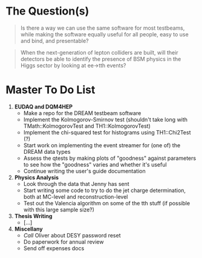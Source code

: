# The Question(s)

>Is there a way we can use the same software for most testbeams, while making the software equally useful for all people, easy to use and bind, and presentable?

>When the next-generation of lepton colliders are built, will their detectors be able to identify the presence of BSM physics in the Higgs sector by looking at ee->tth events?

# Master To Do List
1. **EUDAQ and DQM4HEP**
   - Make a repo for the DREAM testbeam software
   - Implement the Kolmogorov-Smirnov test (shouldn't take long with TMath::KolmogorovTest and TH1::KolmogorovTest)
   - Implement the chi-squared test for histograms using TH1::Chi2Test (?)
   - Start work on implementing the event streamer for (one of) the DREAM data types
   - Assess the qtests by making plots of "goodness" against parameters to see how the "goodness" varies and whether it's useful
   - Continue writing the user's guide documentation
3. **Physics Analysis**
   - Look through the data that Jenny has sent
   - Start writing some code to try to do the jet charge determination, both at MC-level and reconstruction-level
   - Test out the Valencia algorithm on some of the tth stuff (if possible with this large sample size?)
4. **Thesis Writing**
   - [...]
6. **Miscellany**
   - *Call* Oliver about DESY password reset
   - Do paperwork for annual review
   - Send off expenses docs
